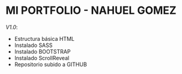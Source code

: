 # MI PORTFOLIO - NAHUEL GOMEZ

*V1.0*:
- Estructura básica HTML
- Instalado SASS
- Instalado BOOTSTRAP
- Instalado ScrollReveal
- Repositorio subido a GITHUB
